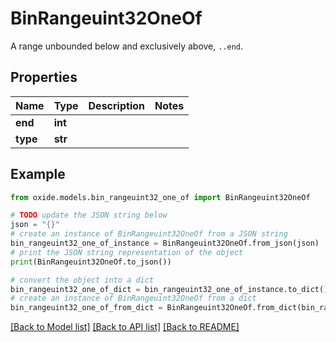 # BinRangeuint32OneOf

A range unbounded below and exclusively above, `..end`.

## Properties

Name | Type | Description | Notes
------------ | ------------- | ------------- | -------------
**end** | **int** |  | 
**type** | **str** |  | 

## Example

```python
from oxide.models.bin_rangeuint32_one_of import BinRangeuint32OneOf

# TODO update the JSON string below
json = "{}"
# create an instance of BinRangeuint32OneOf from a JSON string
bin_rangeuint32_one_of_instance = BinRangeuint32OneOf.from_json(json)
# print the JSON string representation of the object
print(BinRangeuint32OneOf.to_json())

# convert the object into a dict
bin_rangeuint32_one_of_dict = bin_rangeuint32_one_of_instance.to_dict()
# create an instance of BinRangeuint32OneOf from a dict
bin_rangeuint32_one_of_from_dict = BinRangeuint32OneOf.from_dict(bin_rangeuint32_one_of_dict)
```
[[Back to Model list]](../README.md#documentation-for-models) [[Back to API list]](../README.md#documentation-for-api-endpoints) [[Back to README]](../README.md)


